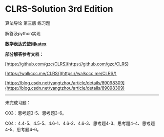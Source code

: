 # CLRS-Solution 3rd Edition

算法导论 第三版 练习题

解答及python实现

**数学表达式使用[katex](https://khan.github.io/KaTeX/)**

**部分解答参考文档：**

[https://github.com/gzc/CLRS](https://github.com/gzc/CLRS)

[https://walkccc.me/CLRS/](https://walkccc.me/CLRS/)

[https://blog.csdn.net/yangtzhou/article/details/89098309](https://blog.csdn.net/yangtzhou/article/details/89098309)


-------------------

未完成习题：

C03：思考题3-5、思考题3-6。

C04：4.4-5、4.5-5、4.6-1、4.6-2、4.6-3、思考题4-3、思考题4-4、思考题4-5、思考题4-6。

